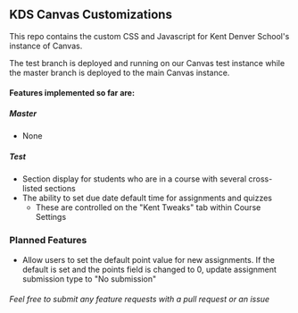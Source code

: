 ## KDS Canvas Customizations

This repo contains the custom CSS and Javascript for Kent Denver School's instance of Canvas.

The test branch is deployed and running on our Canvas test instance while the master branch is deployed to the main Canvas instance.

#### Features implemented so far are:

##### Master
- None

##### Test
- Section display for students who are in a course with several cross-listed sections
- The ability to set due date default time for assignments and quizzes
  - These are controlled on the "Kent Tweaks" tab within Course Settings


### Planned Features

- Allow users to set the default point value for new assignments. If the default is set and the points field is changed to 0, update assignment submission type to "No submission"

###### Feel free to submit any feature requests with a pull request or an issue
